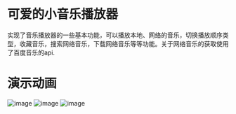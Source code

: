 # 可爱的小音乐播放器

实现了音乐播放器的一些基本功能，可以播放本地、网络的音乐，切换播放顺序类型，收藏音乐，搜索网络音乐，下载网络音乐等等功能。关于网络音乐的获取使用了百度音乐的api.

# 演示动画
![image](https://github.com/woselect/CuteMusic/blob/master/app/src/music1.gif?raw=true)
![image](https://github.com/woselect/CuteMusic/blob/master/app/src/music2.gif?raw=true)
![image](https://github.com/woselect/CuteMusic/blob/master/app/src/music3.gif?raw=true)
